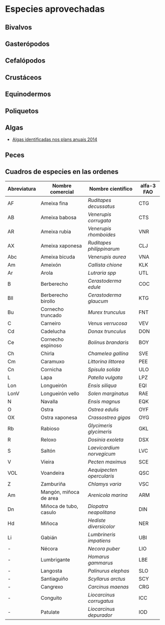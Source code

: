 # Especies aprovechadas


## Bivalvos



## Gasterópodos



## Cefalópodos



## Crustáceos



## Equinodermos



## Poliquetos



## Algas

* [Algas identificadas nos plans anuais 2014](algas2014analisi2.md)


## Peces


## Cuadros de especies en las ordenes

|Abreviatura|Nombre comercial|Nombre científico|alfa-3 FAO|
|-----------|----------------|-----------------|----------|
|AF|Ameixa fina|_Ruditapes decussatus_|CTG|
|AB|Ameixa babosa|_Venerupis corrugata_|CTS|
|AR|Ameixa rubia|_Venerupis rhomboides_|VNR|
|AX|Ameixa xaponesa|_Ruditapes philippinarum_|CLJ|
|Abc|Ameixa bicuda|_Venerupis aurea_|VNA|
|Am|Ameixón|_Callista chione_|KLK|
|Ar|Arola|_Lutraria spp_|UTL|
|B|Berberecho|_Cerastoderma edule_|COC|
|Bll|Berberecho birollo|_Cerastoderma glaucum_|KTG|
|Bu|Cornecho truncado|_Murex trunculus_|FNT|
|C|Carneiro|_Venus verrucosa_|VEV|
|Cd|Cadelucha|_Donax trunculus_|DON|
|Ce|Cornecho espinoso|_Bolinus brandaris_|BOY|
|Ch|Chirla|_Chamelea gallina_|SVE|
|Cm|Caramuxo|_Littorina littorea_|PEE|
|Cn|Cornicha|_Spisula solida_|ULO|
|L|Lapa|_Patella vulgata_|LPZ|
|Lon|Longueirón|_Ensis siliqua_|EQI|
|LonV|Longueirón vello|_Solen marginatus_|RAE|
|N|Navalla|_Ensis magnus_|EQK|
|O|Ostra|_Ostrea edulis_|OYF|
|OX|Ostra xaponesa|_Crassostrea gigas_|OYG|
|Rb|Rabioso|_Glycimeris glycimeris_|GKL|
|R|Reloxo|_Dosinia exoleta_|DSX|
|S|Saltón|_Laevicardium norvegicum_|LVC|
|V|Vieira|_Pecten maximus_|SCE|
|VOL|Voandeira|_Aequipecten opercularis_|QSC|
|Z|Zamburiña|_Chlamys varia_|VSC|
|Am|Mangón, miñoca de area|_Arenicola marina_|ARM|
|Dn|Miñoca de tubo, casulo|_Diopatra neapolitana_|DIN|
|Hd|Miñoca|_Hediste diversicolor_|NER|
|Li|Gabián|_Lumbrineris impatiens_|UBI|
|-| Nécora|_Necora puber_|LIO|
|-|Lumbrigante|_Homarus gammarus_|LBE|
|-|Langosta|_Palinurus elephas_|SLO|
|-|Santiaguiño|_Scyllarus arctus_|SCY|
|-|Cangrexo|_Carcinus maenas_|CRG|
|-|Conguito|_Liocarcinus corrugatus_|ICC|
|-|Patulate|_Liocarcinus depurador_|IOD|


